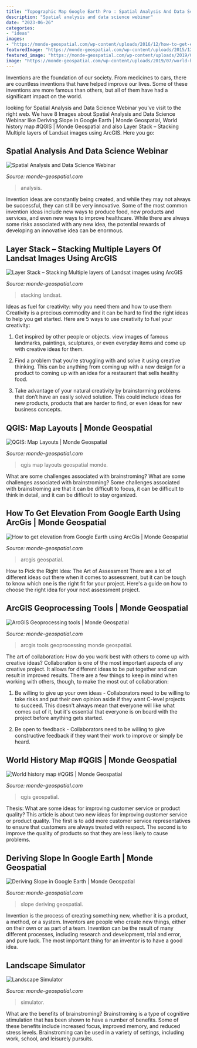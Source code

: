 ```yaml
---
title: "Topographic Map Google Earth Pro : Spatial Analysis And Data Science Webinar"
description: "Spatial analysis and data science webinar"
date: "2023-06-26"
categories:
- "ideas"
images:
- "https://monde-geospatial.com/wp-content/uploads/2016/12/how-to-get-elevation-from-google.jpg"
featuredImage: "https://monde-geospatial.com/wp-content/uploads/2015/12/qgis-map-layouts.jpg"
featured_image: "https://monde-geospatial.com/wp-content/uploads/2019/07/world-history-map-qgis.jpg"
image: "https://monde-geospatial.com/wp-content/uploads/2019/07/world-history-map-qgis.jpg"
---
```



Inventions are the foundation of our society. From medicines to cars, there are countless inventions that have helped improve our lives. Some of these inventions are more famous than others, but all of them have had a significant impact on the world.

	

		
looking for Spatial Analysis and Data Science Webinar you've visit to the right web. We have 8 Images about Spatial Analysis and Data Science Webinar like Deriving Slope in Google Earth | Monde Geospatial, World history map #QGIS | Monde Geospatial and also Layer Stack – Stacking Multiple layers of Landsat images using ArcGIS. Here you go:
		
    
## Spatial Analysis And Data Science Webinar

<img loading=lazy src="https://monde-geospatial.com/wp-content/uploads/2019/07/spatial-analysis-and-data-scienc.jpg" onerror="this.onerror=null;this.src='https://tse1.mm.bing.net/th?id=OIP.9mBgY98AhIc_Ssg6qTQykgHaEK&amp;pid=15.1';" alt="Spatial Analysis and Data Science Webinar">

_Source: monde-geospatial.com_

>analysis. 

	

Invention ideas are constantly being created, and while they may not always be successful, they can still be very innovative. Some of the most common invention ideas include new ways to produce food, new products and services, and even new ways to improve healthcare. While there are always some risks associated with any new idea, the potential rewards of developing an innovative idea can be enormous.

    
## Layer Stack – Stacking Multiple Layers Of Landsat Images Using ArcGIS

<img loading=lazy src="https://monde-geospatial.com/wp-content/uploads/2018/06/layer-stack-stacking-multiple-la.jpg" onerror="this.onerror=null;this.src='https://tse1.mm.bing.net/th?id=OIP.06enJimbk6WGAskL_SiVJwHaEK&amp;pid=15.1';" alt="Layer Stack – Stacking Multiple layers of Landsat images using ArcGIS">

_Source: monde-geospatial.com_

>stacking landsat. 

	

Ideas as fuel for creativity: why you need them and how to use them
Creativity is a precious commodity and it can be hard to find the right ideas to help you get started. Here are 5 ways to use creativity to fuel your creativity:
1. Get inspired by other people or objects. view images of famous landmarks, paintings, sculptures, or even everyday items and come up with creative ideas for them.

2. Find a problem that you’re struggling with and solve it using creative thinking. This can be anything from coming up with a new design for a product to coming up with an idea for a restaurant that sells healthy food.

3. Take advantage of your natural creativity by brainstorming problems that don’t have an easily solved solution. This could include ideas for new products, products that are harder to find, or even ideas for new business concepts.


    
## QGIS: Map Layouts | Monde Geospatial

<img loading=lazy src="https://monde-geospatial.com/wp-content/uploads/2015/12/qgis-map-layouts.jpg" onerror="this.onerror=null;this.src='https://tse2.mm.bing.net/th?id=OIP.JWoGkqsK7SEHe8jaAtUZngHaEK&amp;pid=15.1';" alt="QGIS: Map Layouts | Monde Geospatial">

_Source: monde-geospatial.com_

>qgis map layouts geospatial monde. 

	

What are some challenges associated with brainstroming?
What are some challenges associated with brainstroming?
Some challenges associated with brainstroming are that it can be difficult to focus, it can be difficult to think in detail, and it can be difficult to stay organized.

    
## How To Get Elevation From Google Earth Using ArcGis | Monde Geospatial

<img loading=lazy src="https://monde-geospatial.com/wp-content/uploads/2016/12/how-to-get-elevation-from-google.jpg" onerror="this.onerror=null;this.src='https://tse4.mm.bing.net/th?id=OIP.gayeDAePTYIdutaPTQi3_QHaEK&amp;pid=15.1';" alt="How to get elevation from Google Earth using ArcGis | Monde Geospatial">

_Source: monde-geospatial.com_

>arcgis geospatial. 

	

How to Pick the Right Idea: The Art of Assessment
There are a lot of different ideas out there when it comes to assessment, but it can be tough to know which one is the right fit for your project. Here's a guide on how to choose the right idea for your next assessment project.

    
## ArcGIS Geoprocessing Tools | Monde Geospatial

<img loading=lazy src="https://monde-geospatial.com/wp-content/uploads/2017/07/arcgis-geoprocessing-tools.jpg" onerror="this.onerror=null;this.src='https://tse4.mm.bing.net/th?id=OIP.C_TiDMemnd4wEODsr-SsWgHaEK&amp;pid=15.1';" alt="ArcGIS Geoprocessing tools | Monde Geospatial">

_Source: monde-geospatial.com_

>arcgis tools geoprocessing monde geospatial. 

	

The art of collaboration: How do you work best with others to come up with creative ideas?
Collaboration is one of the most important aspects of any creative project. It allows for different ideas to be put together and can result in improved results. There are a few things to keep in mind when working with others, though, to make the most out of collaboration: 
1. Be willing to give up your own ideas - Collaborators need to be willing to take risks and put their own opinion aside if they want C-level projects to succeed. This doesn't always mean that everyone will like what comes out of it, but it's essential that everyone is on board with the project before anything gets started.

2. Be open to feedback - Collaborators need to be willing to give constructive feedback if they want their work to improve or simply be heard.

    
## World History Map #QGIS | Monde Geospatial

<img loading=lazy src="https://monde-geospatial.com/wp-content/uploads/2019/07/world-history-map-qgis.jpg" onerror="this.onerror=null;this.src='https://tse1.mm.bing.net/th?id=OIP.j62rjbOzjGco3-21GEJCGQHaEK&amp;pid=15.1';" alt="World history map #QGIS | Monde Geospatial">

_Source: monde-geospatial.com_

>qgis geospatial. 

	

Thesis: What are some ideas for improving customer service or product quality?
This article is about two new ideas for improving customer service or product quality. The first is to add more customer service representatives to ensure that customers are always treated with respect. The second is to improve the quality of products so that they are less likely to cause problems.

    
## Deriving Slope In Google Earth | Monde Geospatial

<img loading=lazy src="https://monde-geospatial.com/wp-content/uploads/2015/10/deriving-slope-in-google-earth.jpg" onerror="this.onerror=null;this.src='https://tse3.mm.bing.net/th?id=OIP.Fc1AfJByxe_fL3I6qFvA4gHaEK&amp;pid=15.1';" alt="Deriving Slope in Google Earth | Monde Geospatial">

_Source: monde-geospatial.com_

>slope deriving geospatial. 

	

Invention is the process of creating something new, whether it is a product, a method, or a system. Inventors are people who create new things, either on their own or as part of a team. Invention can be the result of many different processes, including research and development, trial and error, and pure luck. The most important thing for an inventor is to have a good idea.

    
## Landscape Simulator

<img loading=lazy src="https://monde-geospatial.com/wp-content/uploads/2017/11/landscape-simulator.jpg" onerror="this.onerror=null;this.src='https://tse2.mm.bing.net/th?id=OIP.2IRknRIYUFnYThaKbd8rCQHaFj&amp;pid=15.1';" alt="Landscape Simulator">

_Source: monde-geospatial.com_

>simulator. 

	

What are the benefits of brainstroming?
Brainstroming is a type of cognitive stimulation that has been shown to have a number of benefits. Some of these benefits include increased focus, improved memory, and reduced stress levels. Brainstroming can be used in a variety of settings, including work, school, and leisurely pursuits.

